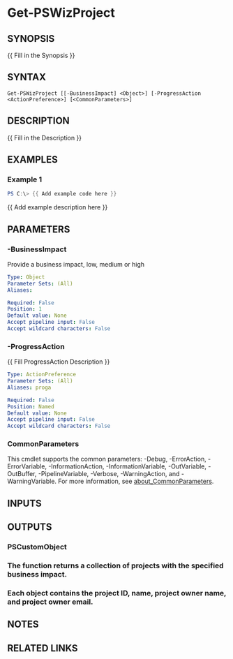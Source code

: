﻿---
external help file: PowerShell.Wiz.Utility-help.xml
Module Name: PowerShell.Wiz.Utility
online version: https://docs.wiz.io/cli-releases
schema: 2.0.0
---

# Get-PSWizProject

## SYNOPSIS
{{ Fill in the Synopsis }}

## SYNTAX

```
Get-PSWizProject [[-BusinessImpact] <Object>] [-ProgressAction <ActionPreference>] [<CommonParameters>]
```

## DESCRIPTION
{{ Fill in the Description }}

## EXAMPLES

### Example 1
```powershell
PS C:\> {{ Add example code here }}
```

{{ Add example description here }}

## PARAMETERS

### -BusinessImpact
Provide a business impact, low, medium or high

```yaml
Type: Object
Parameter Sets: (All)
Aliases:

Required: False
Position: 1
Default value: None
Accept pipeline input: False
Accept wildcard characters: False
```

### -ProgressAction
{{ Fill ProgressAction Description }}

```yaml
Type: ActionPreference
Parameter Sets: (All)
Aliases: proga

Required: False
Position: Named
Default value: None
Accept pipeline input: False
Accept wildcard characters: False
```

### CommonParameters
This cmdlet supports the common parameters: -Debug, -ErrorAction, -ErrorVariable, -InformationAction, -InformationVariable, -OutVariable, -OutBuffer, -PipelineVariable, -Verbose, -WarningAction, and -WarningVariable. For more information, see [about_CommonParameters](http://go.microsoft.com/fwlink/?LinkID=113216).

## INPUTS

## OUTPUTS

### PSCustomObject
###     The function returns a collection of projects with the specified business impact.
###     Each object contains the project ID, name, project owner name, and project owner email.
## NOTES

## RELATED LINKS
